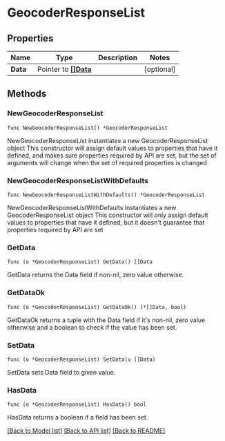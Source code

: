 # GeocoderResponseList

## Properties

Name | Type | Description | Notes
------------ | ------------- | ------------- | -------------
**Data** | Pointer to [**[]Data**](Data.md) |  | [optional] 

## Methods

### NewGeocoderResponseList

`func NewGeocoderResponseList() *GeocoderResponseList`

NewGeocoderResponseList instantiates a new GeocoderResponseList object
This constructor will assign default values to properties that have it defined,
and makes sure properties required by API are set, but the set of arguments
will change when the set of required properties is changed

### NewGeocoderResponseListWithDefaults

`func NewGeocoderResponseListWithDefaults() *GeocoderResponseList`

NewGeocoderResponseListWithDefaults instantiates a new GeocoderResponseList object
This constructor will only assign default values to properties that have it defined,
but it doesn't guarantee that properties required by API are set

### GetData

`func (o *GeocoderResponseList) GetData() []Data`

GetData returns the Data field if non-nil, zero value otherwise.

### GetDataOk

`func (o *GeocoderResponseList) GetDataOk() (*[]Data, bool)`

GetDataOk returns a tuple with the Data field if it's non-nil, zero value otherwise
and a boolean to check if the value has been set.

### SetData

`func (o *GeocoderResponseList) SetData(v []Data)`

SetData sets Data field to given value.

### HasData

`func (o *GeocoderResponseList) HasData() bool`

HasData returns a boolean if a field has been set.


[[Back to Model list]](../README.md#documentation-for-models) [[Back to API list]](../README.md#documentation-for-api-endpoints) [[Back to README]](../README.md)


